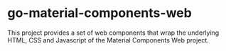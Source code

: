 # go-material-components-web
This project provides a set of web components that wrap the underlying HTML, CSS and Javascript of the Material Components Web project.

